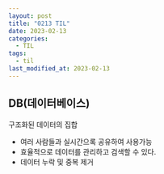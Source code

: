 ```yaml
---
layout: post
title: "0213 TIL"
date: 2023-02-13
categories:
  - TIL
tags:
  - til
last_modified_at: 2023-02-13
---
```


## DB(데이터베이스)

구조화된 데이터의 집합

- 여러 사람들과 실시간으록 공유하여 사용가능
- 효율적으로 데이터를 관리하고 검색할 수 있다.
- 데이터 누락 및 중복 제거
